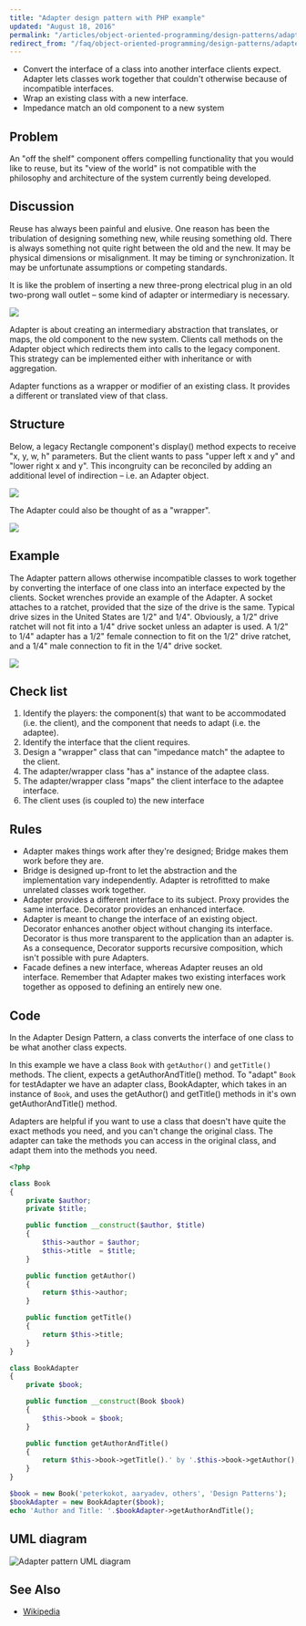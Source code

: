 ```yaml
---
title: "Adapter design pattern with PHP example"
updated: "August 18, 2016"
permalink: "/articles/object-oriented-programming/design-patterns/adapter/"
redirect_from: "/faq/object-oriented-programming/design-patterns/adapter/"
---
```


* Convert the interface of a class into another interface clients expect. Adapter
    lets classes work together that couldn't otherwise because of incompatible
    interfaces.
* Wrap an existing class with a new interface.
* Impedance match an old component to a new system

## Problem

An "off the shelf" component offers compelling functionality that you would like
to reuse, but its "view of the world" is not compatible with the philosophy and
architecture of the system currently being developed.

## Discussion

Reuse has always been painful and elusive. One reason has been the tribulation
of designing something new, while reusing something old. There is always something
not quite right between the old and the new. It may be physical dimensions or
misalignment. It may be timing or synchronization. It may be unfortunate
assumptions or competing standards.

It is like the problem of inserting a new three-prong electrical plug in an old
two-prong wall outlet – some kind of adapter or intermediary is necessary.

<img src="https://lh3.googleusercontent.com/gv5neGv-D4plGl8s5kgQXHFJo8eD-QjKxIQvvXBbXuE=w779-h362-no">

Adapter is about creating an intermediary abstraction that translates, or maps,
the old component to the new system. Clients call methods on the Adapter object
which redirects them into calls to the legacy component. This strategy can be
implemented either with inheritance or with aggregation.

Adapter functions as a wrapper or modifier of an existing class. It provides a
different or translated view of that class.

## Structure

Below, a legacy Rectangle component's display() method expects to receive "x, y,
w, h" parameters. But the client wants to pass "upper left x and y" and "lower
right x and y". This incongruity can be reconciled by adding an additional level
of indirection – i.e. an Adapter object.

<img src="https://lh6.googleusercontent.com/-6henwb2GmU4/VO944QwpXGI/AAAAAAAACEY/3Zl1r9VWas4/w1044-h538-no/Adapter_1-2x.png">

The Adapter could also be thought of as a "wrapper".

<img src="https://lh4.googleusercontent.com/-xePjLOZJ9io/VO944Mi1GSI/AAAAAAAACEU/mT_Aum9zJ0E/w1044-h461-no/Adapter-2x.png">

## Example

The Adapter pattern allows otherwise incompatible classes to work together by
converting the interface of one class into an interface expected by the clients.
Socket wrenches provide an example of the Adapter. A socket attaches to a ratchet,
provided that the size of the drive is the same. Typical drive sizes in the
United States are 1/2" and 1/4". Obviously, a 1/2" drive ratchet will not fit
into a 1/4" drive socket unless an adapter is used. A 1/2" to 1/4" adapter has a
1/2" female connection to fit on the 1/2" drive ratchet, and a 1/4" male connection
to fit in the 1/4" drive socket.

<img src="https://lh6.googleusercontent.com/-_HKoJIu7Mpo/VO96SH68ciI/AAAAAAAACEw/i0wGDN4GWA0/w663-h547-no/Adapter_example1-2x.png">

## Check list

1. Identify the players: the component(s) that want to be accommodated (i.e. the
    client), and the component that needs to adapt (i.e. the adaptee).
2. Identify the interface that the client requires.
3. Design a "wrapper" class that can "impedance match" the adaptee to the client.
4. The adapter/wrapper class "has a" instance of the adaptee class.
5. The adapter/wrapper class "maps" the client interface to the adaptee interface.
6. The client uses (is coupled to) the new interface

## Rules

* Adapter makes things work after they're designed; Bridge makes them work before
    they are.
* Bridge is designed up-front to let the abstraction and the implementation vary
    independently. Adapter is retrofitted to make unrelated classes work together.
* Adapter provides a different interface to its subject. Proxy provides the same
    interface. Decorator provides an enhanced interface.
* Adapter is meant to change the interface of an existing object. Decorator
    enhances another object without changing its interface. Decorator is thus more
    transparent to the application than an adapter is. As a consequence, Decorator
    supports recursive composition, which isn't possible with pure Adapters.
* Facade defines a new interface, whereas Adapter reuses an old interface. Remember
    that Adapter makes two existing interfaces work together as opposed to defining
    an entirely new one.

## Code

In the Adapter Design Pattern, a class converts the interface of one class to be
what another class expects.

In this example we have a class `Book` with `getAuthor()` and `getTitle()`
methods. The client, expects a getAuthorAndTitle() method. To "adapt" `Book` for
testAdapter we have an adapter class, BookAdapter, which takes in an instance of
`Book`, and uses the getAuthor() and getTitle() methods in it's own
getAuthorAndTitle() method.

Adapters are helpful if you want to use a class that doesn't have quite the exact
methods you need, and you can't change the original class. The adapter can take
the methods you can access in the original class, and adapt them into the methods
you need.

```php
<?php

class Book
{
    private $author;
    private $title;

    public function __construct($author, $title)
    {
        $this->author = $author;
        $this->title  = $title;
    }

    public function getAuthor()
    {
        return $this->author;
    }

    public function getTitle()
    {
        return $this->title;
    }
}

class BookAdapter
{
    private $book;

    public function __construct(Book $book)
    {
        $this->book = $book;
    }

    public function getAuthorAndTitle()
    {
        return $this->book->getTitle().' by '.$this->book->getAuthor();
    }
}

$book = new Book('peterkokot, aaryadev, others', 'Design Patterns');
$bookAdapter = new BookAdapter($book);
echo 'Author and Title: '.$bookAdapter->getAuthorAndTitle();
```

## UML diagram

![Adapter pattern UML diagram](/images/design-patterns/adapter.png "Adapter pattern UML diagram")

## See Also

* [Wikipedia](http://en.wikipedia.org/wiki/Adapter_pattern)
